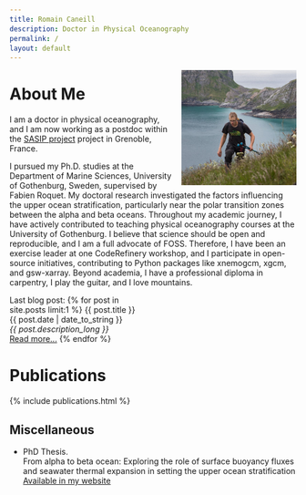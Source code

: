 ```yaml
---
title: Romain Caneill
description: Doctor in Physical Oceanography
permalink: /
layout: default
---
```


<img alt="Picture of Romain Caneill" src="/assets/images/romain.jpg" width="40%" style="float: right; margin: 0 0 0 15px; aspect-ratio: 1 / 1;">

# About Me

I am a doctor in physical oceanography, and I am now working as a postdoc
within the [SASIP project](https://sasip-climate.github.io/)
project in Grenoble, France.

I pursued my Ph.D. studies at the Department of Marine Sciences,
University of Gothenburg, Sweden, supervised by Fabien Roquet.
My doctoral research investigated the factors influencing the
upper ocean stratification, particularly near the polar transition zones
between the alpha and beta oceans.
Throughout my academic journey, I have actively contributed to teaching
physical oceanography courses at the University of Gothenburg.
I believe that science should be open and reproducible,
and I am a full advocate of FOSS.
Therefore, I have been an exercise leader at one CodeRefinery workshop,
and I participate in open-source initiatives,
contributing to Python packages like xnemogcm, xgcm, and gsw-xarray.
Beyond academia, I have a professional diploma in carpentry,
I play the guitar, and I love mountains.


<article style="width:50%;">
Last blog post: 
{% for post in site.posts limit:1 %}
    {{ post.title }}
    <div class="meta">{{ post.date | date_to_string }}</div>
    <div class="meta"><i>{{ post.description_long }}</i></div>
    <a href="{{ post.url }}">Read more...</a>
{% endfor %}
</article>

# Publications

{% include publications.html %}

## Miscellaneous

* PhD Thesis.
<br>From alpha to beta ocean: Exploring the role of surface buoyancy fluxes and seawater thermal expansion in setting the upper ocean stratification
<br>[Available in my website](phd_thesis)
